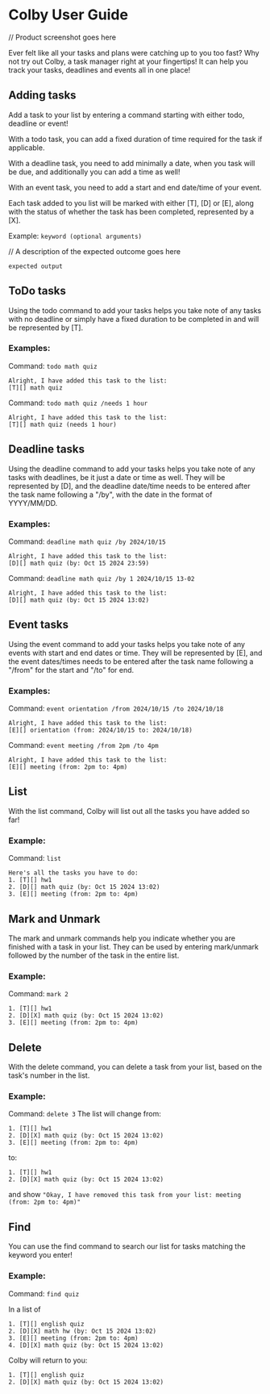 # Colby User Guide

// Product screenshot goes here

Ever felt like all your tasks and plans were catching up to you too fast? 
Why not try out Colby, a task manager right at your fingertips! It can help 
you track your tasks, deadlines and events all in one place!

## Adding tasks

Add a task to your list by entering a command starting with either todo, deadline or event!

With a todo task, you can add a fixed duration of time required for the task if applicable.

With a deadline task, you need to add minimally a date, when you task will be due, and additionally 
you can add a time as well! 

With an event task, you need to add a start and end date/time of your event.

Each task added to you list will be marked with either [T], [D] or [E], along with the status of
whether the task has been completed, represented by a [X].

Example: `keyword (optional arguments)`

// A description of the expected outcome goes here

```
expected output
```

## ToDo tasks

Using the todo command to add your tasks helps you take note of any tasks 
with no deadline or simply have a fixed duration to be completed in and will be represented 
by [T]. 

### Examples:

Command: `todo math quiz`
```
Alright, I have added this task to the list:
[T][] math quiz
```

Command: `todo math quiz /needs 1 hour`
```
Alright, I have added this task to the list:
[T][] math quiz (needs 1 hour)
```

## Deadline tasks

Using the deadline command to add your tasks helps you take note of any tasks
with deadlines, be it just a date or time as well. They will be represented
by [D], and the deadline date/time needs to be entered after the task name following 
a "/by", with the date in the format of YYYY/MM/DD.

### Examples:

Command: `deadline math quiz /by 2024/10/15`
```
Alright, I have added this task to the list:
[D][] math quiz (by: Oct 15 2024 23:59)
```

Command: `deadline math quiz /by 1 2024/10/15 13-02`
```
Alright, I have added this task to the list:
[D][] math quiz (by: Oct 15 2024 13:02)
```

## Event tasks

Using the event command to add your tasks helps you take note of any events
with start and end dates or time. They will be represented
by [E], and the event dates/times needs to be entered after the task name following
a "/from" for the start and "/to" for end.

### Examples:

Command: `event orientation /from 2024/10/15 /to 2024/10/18` 
```
Alright, I have added this task to the list:
[E][] orientation (from: 2024/10/15 to: 2024/10/18)
```

Command: `event meeting /from 2pm /to 4pm`
```
Alright, I have added this task to the list:
[E][] meeting (from: 2pm to: 4pm)
```

## List

With the list command, Colby will list out all the tasks you have added so far!

### Example:

Command: `list`
```
Here's all the tasks you have to do:
1. [T][] hw1
2. [D][] math quiz (by: Oct 15 2024 13:02)
3. [E][] meeting (from: 2pm to: 4pm)
```

## Mark and Unmark
The mark and unmark commands help you indicate whether you are finished with a task in your list.
They can be used by entering mark/unmark followed by the number of the task in the entire list.

### Example:

Command: `mark 2`
```
1. [T][] hw1
2. [D][X] math quiz (by: Oct 15 2024 13:02)
3. [E][] meeting (from: 2pm to: 4pm)
```
## Delete
With the delete command, you can delete a task from your list, based on the task's number in the list.

### Example: 
Command: `delete 3`
The list will change from: 
```
1. [T][] hw1
2. [D][X] math quiz (by: Oct 15 2024 13:02)
3. [E][] meeting (from: 2pm to: 4pm)
```
to:
```
1. [T][] hw1
2. [D][X] math quiz (by: Oct 15 2024 13:02)
```
and show `"Okay, I have removed this task from your list: meeting (from: 2pm to: 4pm)"`

## Find 
You can use the find command to search our list for tasks matching the keyword you enter!

### Example:
Command: `find quiz`

In a list of 
```
1. [T][] english quiz
2. [D][X] math hw (by: Oct 15 2024 13:02)
3. [E][] meeting (from: 2pm to: 4pm)
4. [D][X] math quiz (by: Oct 15 2024 13:02)
```

Colby will return to you:
```
1. [T][] english quiz
2. [D][X] math quiz (by: Oct 15 2024 13:02)
```